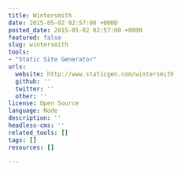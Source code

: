 ```yaml
---
title: Wintersmith
date: 2015-05-02 02:57:00 +0000
posted_date: 2015-05-02 02:57:00 +0000
featured: false
slug: wintersmith
tools:
- "Static Site Generator"
urls:
  website: http://www.staticgen.com/wintersmith
  github: ''
  twitter: ''
  other: ''
license: Open Source
language: Node
description: ''
headless-cms: ''
related_tools: []
tags: []
resources: []

---
```

